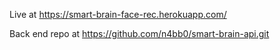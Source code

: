 Live at https://smart-brain-face-rec.herokuapp.com/

Back end repo at https://github.com/n4bb0/smart-brain-api.git
